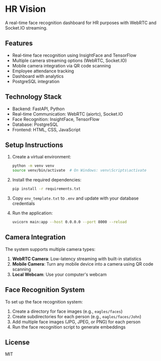 # HR Vision

A real-time face recognition dashboard for HR purposes with WebRTC and Socket.IO streaming.

## Features

- Real-time face recognition using InsightFace and TensorFlow
- Multiple camera streaming options (WebRTC, Socket.IO)
- Mobile camera integration via QR code scanning
- Employee attendance tracking
- Dashboard with analytics
- PostgreSQL integration

## Technology Stack

- Backend: FastAPI, Python
- Real-time Communication: WebRTC (aiortc), Socket.IO
- Face Recognition: InsightFace, TensorFlow
- Database: PostgreSQL
- Frontend: HTML, CSS, JavaScript

## Setup Instructions

1. Create a virtual environment:
   ```bash
   python -m venv venv
   source venv/bin/activate  # On Windows: venv\Scripts\activate
   ```

2. Install the required dependencies:
   ```bash
   pip install -r requirements.txt
   ```

3. Copy `env_template.txt` to `.env` and update with your database credentials

4. Run the application:
   ```bash
   uvicorn main:app --host 0.0.0.0 --port 8000 --reload
   ```

## Camera Integration

The system supports multiple camera types:

1. **WebRTC Camera**: Low-latency streaming with built-in statistics
2. **Mobile Camera**: Turn any mobile device into a camera using QR code scanning
3. **Local Webcam**: Use your computer's webcam

## Face Recognition System

To set up the face recognition system:

1. Create a directory for face images (e.g., `eagles/faces`)
2. Create subdirectories for each person (e.g., `eagles/faces/John`)
3. Add multiple face images (JPG, JPEG, or PNG) for each person
4. Run the face recognition script to generate embeddings

## License

MIT